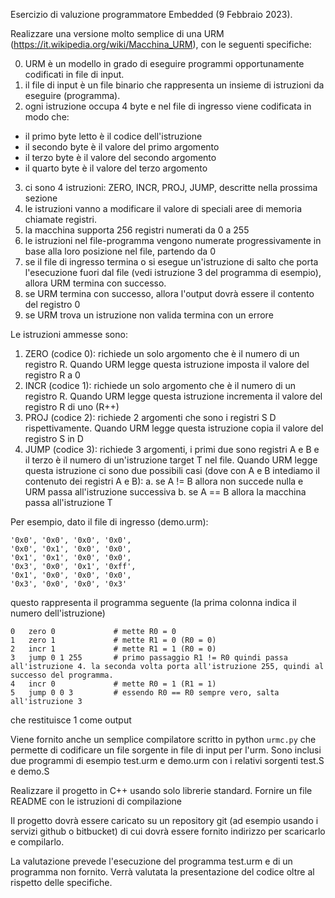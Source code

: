Esercizio di valuzione programmatore Embedded (9 Febbraio 2023).

Realizzare una versione molto semplice di una URM (https://it.wikipedia.org/wiki/Macchina_URM), con le seguenti specifiche:

0. URM è un modello in grado di eseguire programmi opportunamente codificati in file di input.
1. il file di input è un file binario che rappresenta un insieme di istruzioni da eseguire (programma).
2. ogni istruzione occupa 4 byte e nel file di ingresso viene codificata in modo che:
 * il primo byte letto è il codice dell'istruzione
 * il secondo byte è il valore del primo argomento
 * il terzo byte è il valore del secondo argomento
 * il quarto byte è il valore del terzo argomento
3. ci sono 4 istruzioni: ZERO, INCR, PROJ, JUMP, descritte nella prossima sezione
4. le istruzioni vanno a modificare il valore di speciali aree di memoria chiamate registri. 
5. la macchina supporta 256 registri numerati da 0 a 255
6. le istruzioni nel file-programma vengono numerate progressivamente in base alla loro posizione nel file, partendo da 0
7. se il file di ingresso termina o si esegue un'istruzione di salto che porta l'esecuzione fuori dal file (vedi istruzione 3 del programma di esempio),
allora URM termina con successo.
8. se URM termina con successo, allora l'output dovrà essere il contento del registro 0
9. se URM trova un istruzione non valida termina con un errore


Le istruzioni ammesse sono:

1. ZERO (codice 0): richiede un solo argomento che è il numero di un registro R. Quando URM legge questa istruzione imposta il valore del registro R a 0
1. INCR (codice 1): richiede un solo argomento che è il numero di un registro R. Quando URM legge questa istruzione incrementa il valore del registro R di uno (R++)
2. PROJ (codice 2): richiede 2 argomenti che sono i registri S D rispettivamente. Quando URM legge questa istruzione copia il valore del registro S in D
3. JUMP (codice 3): richiede 3 argomenti, i primi due sono registri A e B e il terzo è il numero di un'istruzione target T nel file. Quando URM legge questa istruzione ci sono due possibili casi (dove con A e B intediamo il contenuto dei registri A e B):
 a. se A != B allora non succede nulla e URM passa all'istruzione successiva
 b. se A == B allora la macchina passa all'istruzione T

Per esempio, dato il file di ingresso (demo.urm):

	'0x0', '0x0', '0x0', '0x0', 
	'0x0', '0x1', '0x0', '0x0', 
	'0x1', '0x1', '0x0', '0x0', 
	'0x3', '0x0', '0x1', '0xff', 
	'0x1', '0x0', '0x0', '0x0', 
	'0x3', '0x0', '0x0', '0x3'

questo rappresenta il programma seguente (la prima colonna indica il numero dell'istruzione)

```
0   zero 0             # mette R0 = 0
1   zero 1             # mette R1 = 0 (R0 = 0)
2   incr 1             # mette R1 = 1 (R0 = 0)
3   jump 0 1 255       # primo passaggio R1 != R0 quindi passa all'istruzione 4. la seconda volta porta all'istruzione 255, quindi al successo del programma.
4   incr 0             # mette R0 = 1 (R1 = 1)
5   jump 0 0 3         # essendo R0 == R0 sempre vero, salta all'istruzione 3
```

che restituisce 1 come output

Viene fornito anche un semplice compilatore scritto in python `urmc.py` che permette di codificare un file sorgente in file di input per l'urm.
Sono inclusi due programmi di esempio test.urm e demo.urm con i relativi sorgenti test.S e demo.S

Realizzare il progetto in C++ usando solo librerie standard.
Fornire un file README con le istruzioni di compilazione

Il progetto dovrà essere caricato su un repository git (ad esempio usando i servizi github o bitbucket) di cui dovrà essere fornito indirizzo per scaricarlo e compilarlo.

La valutazione prevede l'esecuzione del programma test.urm e di un programma non fornito.
Verrà valutata la presentazione del codice oltre al rispetto delle specifiche.
